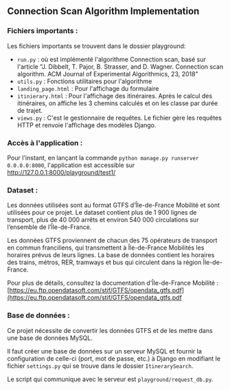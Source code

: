 ## Connection Scan Algorithm Implementation

### Fichiers importants : 

Les fichiers importants se trouvent dans le dossier playground:
  - `run.py` : où est implémenté l'algorithme Connection scan, basé sur l'article "J. Dibbelt, T. Pajor, B. Strasser, and D. Wagner. Connection scan algorithm. ACM Journal of Experimental Algorithmics, 23, 2018"
  - `utils.py` : Fonctions utilitaires pour l'algorithme
  - `landing_page.html` : Pour l'affichage du formulaire
  - `itinierary.html` : Pour l'affichage des itinéraires. Après le calcul des itinéraires, on affiche les 3 chemins calculés et on les classe par durée de trajet.
  - `views.py` : C'est le gestionnaire de requêtes. Le fichier gère les requêtes HTTP et renvoie l'affichage des modèles Django.

### Accès à l'application :
Pour l'instant, en lançant la commande `python manage.py runserver 0.0.0.0:8000`, l'application est accessible sur http://127.0.0.1:8000/playground/test1/

### Dataset  :

Les données utilisées sont au format GTFS d’Île-de-France Mobilité et sont utilisées pour ce projet. Le dataset contient plus de 1 900 lignes de transport, plus de 40 000 arrêts et environ 540 000 circulations sur l’ensemble de l’Île-de-France.

Les données GTFS proviennent de chacun des 75 opérateurs de transport en commun franciliens, qui transmettent à Île-de-France Mobilités les horaires prévus de leurs lignes. La base de données contient les horaires des trains, métros, RER, tramways et bus qui circulent dans la région Île-de-France.

Pour plus de détails, consultez la documentation d'Île-de-France Mobilité : [https://eu.ftp.opendatasoft.com/stif/GTFS/opendata_gtfs.pdf](https://eu.ftp.opendatasoft.com/stif/GTFS/opendata_gtfs.pdf

### Base de données :

Ce projet nécessite de convertir les données GTFS et de les mettre dans une base de données MySQL.

Il faut créer une base de données sur un serveur MySQL et fournir la configuration de celle-ci (port, mot de passe, etc.) à Django en modifiant le fichier `settings.py` qui se trouve dans le dossier `ItinerarySearch`.

Le script qui communique avec le serveur est `playground/request_db.py`.
